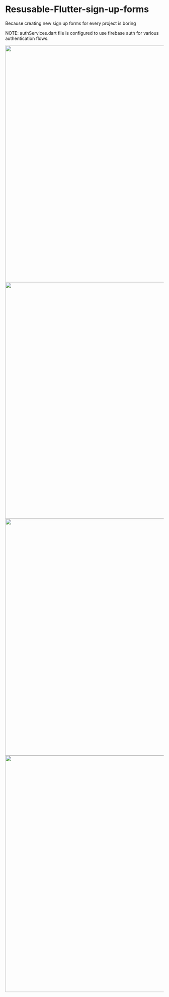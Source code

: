 # Resusable-Flutter-sign-up-forms
Because creating new sign up forms for every project is boring

NOTE: authServices.dart file is configured to use firebase auth for various authentication flows.

<a href="url"><img src="https://user-images.githubusercontent.com/33094474/220667378-5e565d45-7b65-4588-9bd9-61c3ec610971.png" align="left" height="750"  ></a>
<a href="url"><img src="https://user-images.githubusercontent.com/33094474/220667399-2f44fe8b-52f2-4e95-83a5-ad3be2390743.png" align="left" height="750"  ></a>
<a href="url"><img src="https://user-images.githubusercontent.com/33094474/220667406-cb06b1a8-8ad7-4d8b-be70-6d205b3c8e33.png" align="left" height="750"  ></a>
<a href="url"><img src="https://user-images.githubusercontent.com/33094474/220667411-06f148c5-5e81-4b9b-bae3-f33a10668c49.png" align="left" height="750"  ></a>

